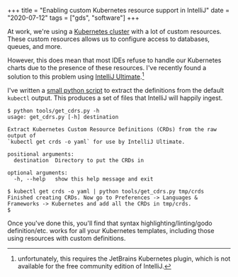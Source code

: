 +++
title = "Enabling custom Kubernetes resource support in IntelliJ"
date = "2020-07-12"
tags = ["gds", "software"]
+++

At work, we're using a [Kubernetes cluster](https://github.com/alphagov/gsp/) with a lot of custom resources. These custom resources allows us to configure access to databases, queues, and more.

However, this does mean that most IDEs refuse to handle our Kubernetes charts due to the presence of these resources. I've recently found a solution to this problem using [IntelliJ Ultimate](https://www.jetbrains.com/idea/).[^1]

[^1]: unfortunately, this requires the JetBrains Kubernetes plugin, which is not available for the free community edition of IntelliJ.

I've written a [small python script](https://gist.github.com/bjgill/dad40bbec2263f8a96b083b1b3fa6e18) to extract the definitions from the default `kubectl` output. This produces a set of files that IntelliJ will happily ingest.

```
$ python tools/get_cdrs.py -h
usage: get_cdrs.py [-h] destination

Extract Kubernetes Custom Resource Definitions (CRDs) from the raw output of
`kubectl get crds -o yaml` for use by IntelliJ Ultimate.

positional arguments:
  destination  Directory to put the CRDs in

optional arguments:
  -h, --help   show this help message and exit

$ kubectl get crds -o yaml | python tools/get_cdrs.py tmp/crds
Finished creating CRDs. Now go to Preferences -> Languages & Frameworks -> Kubernetes and add all the CRDs in tmp/crds.
$
```

Once you've done this, you'll find that syntax highlighting/linting/godo definition/etc. works for all your Kubernetes templates, including those using resources with custom definitions.
